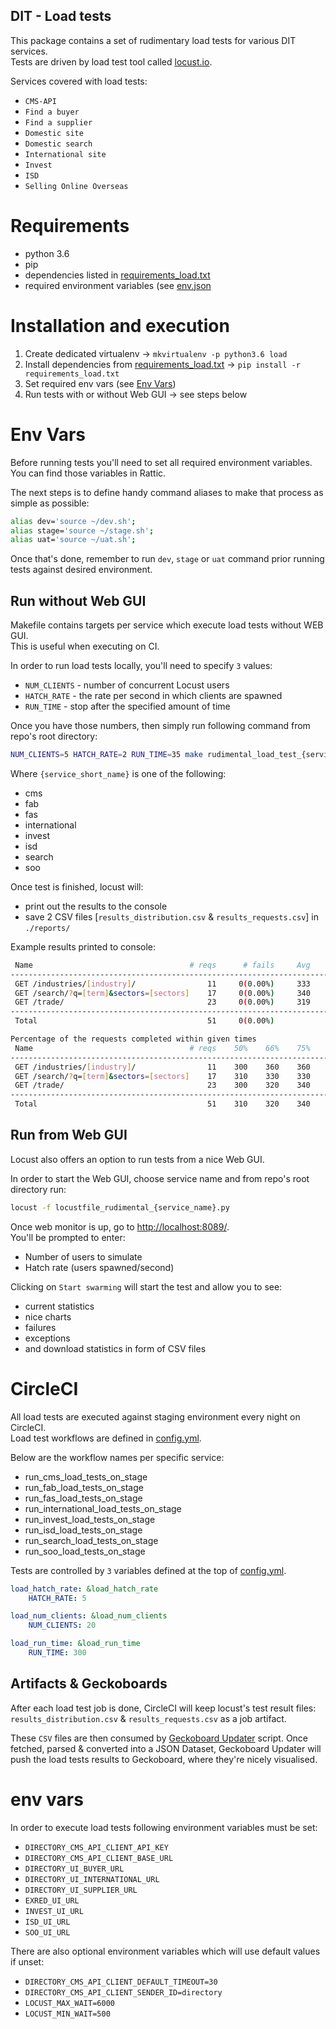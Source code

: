 DIT - Load tests
---------------------------------------

This package contains a set of rudimentary load tests for various DIT services.  
Tests are driven by load test tool called [locust.io](https://locust.io/).

Services covered with load tests:

* `CMS-API`
* `Find a buyer`
* `Find a supplier`
* `Domestic site`
* `Domestic search`
* `International site`
* `Invest`
* `ISD`
* `Selling Online Overseas`


# Requirements

* python 3.6
* pip
* dependencies listed in [requirements_load.txt](../../requirements_load.txt)
* required environment variables (see [env.json](../../env_vars/env.json)


# Installation and execution

1. Create dedicated virtualenv -> `mkvirtualenv -p python3.6 load`
2. Install dependencies from [requirements_load.txt](../../requirements_load.txt) → `pip install -r requirements_load.txt`
3. Set required env vars (see [Env Vars](#env-vars))
4. Run tests with or without Web GUI -> see steps below


# Env Vars

Before running tests you'll need to set all required environment variables.  
You can find those variables in Rattic.  

The next steps is to define handy command aliases to make that process as simple as possible:

```bash
alias dev='source ~/dev.sh';
alias stage='source ~/stage.sh';
alias uat='source ~/uat.sh';
```

Once that's done, remember to run `dev`, `stage` or `uat` command prior running tests
against desired environment.


## Run without Web GUI

Makefile contains targets per service which execute load tests without WEB GUI.  
This is useful when executing on CI.

In order to run load tests locally, you'll need to specify `3` values:

* `NUM_CLIENTS` - number of concurrent Locust users
* `HATCH_RATE` - the rate per second in which clients are spawned
* `RUN_TIME` - stop after the specified amount of time

Once you have those numbers, then simply run following command from repo's root directory:

```bash
NUM_CLIENTS=5 HATCH_RATE=2 RUN_TIME=35 make rudimental_load_test_{service_name}
```

Where `{service_short_name}` is one of the following:

* cms
* fab
* fas
* international
* invest
* isd
* search
* soo

Once test is finished, locust will:
* print out the results to the console
* save 2 CSV files [`results_distribution.csv` & `results_requests.csv`] in `./reports/`

Example results printed to console:
```bash
 Name                                   # reqs      # fails     Avg     Min     Max  |  Median   req/s
------------------------------------------------------------------------------------------------------
 GET /industries/[industry]/                11     0(0.00%)     333     280     466  |     300    0.40
 GET /search/?q=[term]&sectors=[sectors]    17     0(0.00%)     340     291     538  |     310    0.50
 GET /trade/                                23     0(0.00%)     319     259     485  |     300    0.40
------------------------------------------------------------------------------------------------------
 Total                                      51     0(0.00%)                                       1.30

Percentage of the requests completed within given times
 Name                                   # reqs    50%    66%    75%    80%    90%    95%    98%    99%   100%
-------------------------------------------------------------------------------------------------------------
 GET /industries/[industry]/                11    300    360    360    360    380    470    470    470    470
 GET /search/?q=[term]&sectors=[sectors]    17    310    330    330    340    530    540    540    540    540
 GET /trade/                                23    300    320    340    380    390    420    490    490    490
-------------------------------------------------------------------------------------------------------------
 Total                                      51    310    320    340    360    390    490    530    540    540
```

## Run from Web GUI

Locust also offers an option to run tests from a nice Web GUI.

In order to start the Web GUI, choose service name and from repo's root directory run:
```bash
locust -f locustfile_rudimental_{service_name}.py
```

Once web monitor is up, go to [http://localhost:8089/](http://localhost:8089/).  
You'll be prompted to enter:

* Number of users to simulate
* Hatch rate (users spawned/second)

Clicking on `Start swarming` will start the test and allow you to see:

* current statistics
* nice charts
* failures
* exceptions
* and download statistics in form of CSV files


# CircleCI

All load tests are executed against staging environment every night on CircleCI.  
Load test workflows are defined in [config.yml](../../.circleci/config.yml).

Below are the workflow names per specific service:
* run_cms_load_tests_on_stage
* run_fab_load_tests_on_stage
* run_fas_load_tests_on_stage
* run_international_load_tests_on_stage
* run_invest_load_tests_on_stage
* run_isd_load_tests_on_stage
* run_search_load_tests_on_stage
* run_soo_load_tests_on_stage

Tests are controlled by `3` variables defined at the top of [config.yml](../../.circleci/config.yml).

```yaml
load_hatch_rate: &load_hatch_rate
    HATCH_RATE: 5

load_num_clients: &load_num_clients
    NUM_CLIENTS: 20

load_run_time: &load_run_time
    RUN_TIME: 300
```


## Artifacts & Geckoboards

After each load test job is done, CircleCI will keep locust's test result files:
`results_distribution.csv` & `results_requests.csv` as a job artifact.  

These `CSV` files are then consumed by [Geckoboard Updater](https://github.com/uktrade/directory-periodic-tests/tree/master/geckoboard_updater) script.
Once fetched, parsed & converted into a JSON Dataset, Geckoboard Updater will push
the load tests results to Geckoboard, where they're nicely visualised.


# env vars

In order to execute load tests following environment variables must be set:

* `DIRECTORY_CMS_API_CLIENT_API_KEY`
* `DIRECTORY_CMS_API_CLIENT_BASE_URL`
* `DIRECTORY_UI_BUYER_URL`
* `DIRECTORY_UI_INTERNATIONAL_URL`
* `DIRECTORY_UI_SUPPLIER_URL`
* `EXRED_UI_URL`
* `INVEST_UI_URL`
* `ISD_UI_URL`
* `SOO_UI_URL`


There are also optional environment variables which will use default values if unset:

* `DIRECTORY_CMS_API_CLIENT_DEFAULT_TIMEOUT=30`
* `DIRECTORY_CMS_API_CLIENT_SENDER_ID=directory`
* `LOCUST_MAX_WAIT=6000`
* `LOCUST_MIN_WAIT=500`

